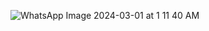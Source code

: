 ![WhatsApp Image 2024-03-01 at 1 11 40 AM](https://github.com/SinghShushant/hackathon/assets/152104300/299a0381-a405-4e65-bf8b-d0c6a2a55efb)
